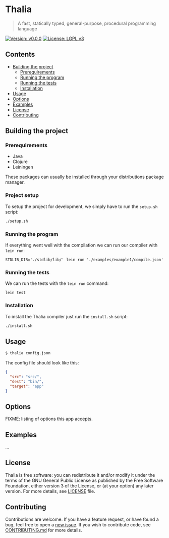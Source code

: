 # Thalia
> A fast, statically typed, general-purpose, procedural programming language

[![Version: v0.0.0](https://img.shields.io/badge/version-v0.0.0-red)](https://vstan02.github.io/thalia)
[![License: LGPL v3](https://img.shields.io/badge/License-LGPL%20v3-blue.svg)](http://www.gnu.org/licenses/lgpl-3.0)

## Contents
- [Building the project](#building-the-project)
  - [Prerequirements](#prerequirements)
  - [Running the program](#running-the-program)
  - [Running the tests](#running-the-tests)
  - [Installation](#installation)
- [Usage](#usage)
- [Options](#options)
- [Examples](#examples)
- [License](#license)
- [Contributing](#contributing)

## Building the project
### Prerequirements
- Java
- Clojure
- Leiningen

These packages can usually be installed through your distributions package manager.

### Project setup
To setup the project for development, we simply have to run the `setup.sh` script:

```sh 
./setup.sh
```

### Running the program
If everything went well with the compilation we can run our compiler with `lein run`:

```
STDLIB_DIR='./stdlib/lib/' lein run './examples/example1/compile.json'
```

### Running the tests
We can run the tests with the `lein run` command:

```
lein test
```

### Installation
To install the Thalia compiler just run the `install.sh` script:
```sh 
./install.sh
```

## Usage
```sh
$ thalia config.json
```

The config file should look like this:
```json 
{
  "src": "src/",
  "dest": "bin/",
  "target": "app"
}
```

## Options
FIXME: listing of options this app accepts.

## Examples
...

## License
Thalia is free software: you can redistribute it and/or modify it under the terms of the GNU General Public License as published by the Free Software Foundation, either version 3 of the License, or (at your option) any later version.
For more details, see [LICENSE](https://github.com/vstan02/thalia/blob/master/LICENSE) file.

## Contributing
Contributions are welcome.
If you have a feature request, or have found a bug, feel free to open a [new issue](https://github.com/vstan02/thalia/issues/new).
If you wish to contribute code, see [CONTRIBUTING.md](https://github.com/vstan02/thalia/blob/master/CONTRIBUTING.md) for more details.
